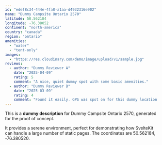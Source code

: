 ```yaml
---
id: "edef8c34-444e-4fa8-a1aa-d4932316e902"
name: "Dummy Campsite Ontario 2570"
latitude: 50.562184
longitude: -76.38052
continent: "north-america"
country: "canada"
region: "ontario"
amenities:
  - "water"
  - "tent-only"
images:
  - "https://res.cloudinary.com/demo/image/upload/v1/sample.jpg"
reviews:
  - author: "Dummy Reviewer A"
    date: "2025-04-09"
    rating: 5
    comment: "A nice, quiet dummy spot with some basic amenities."
  - author: "Dummy Reviewer B"
    date: "2025-03-09"
    rating: 4
    comment: "Found it easily. GPS was spot on for this dummy location."
---
```


This is a **dummy description** for Dummy Campsite Ontario 2570, generated for the proof of concept.

It provides a serene environment, perfect for demonstrating how SvelteKit can handle a large number of static pages. The coordinates are 50.562184, -76.380520.
